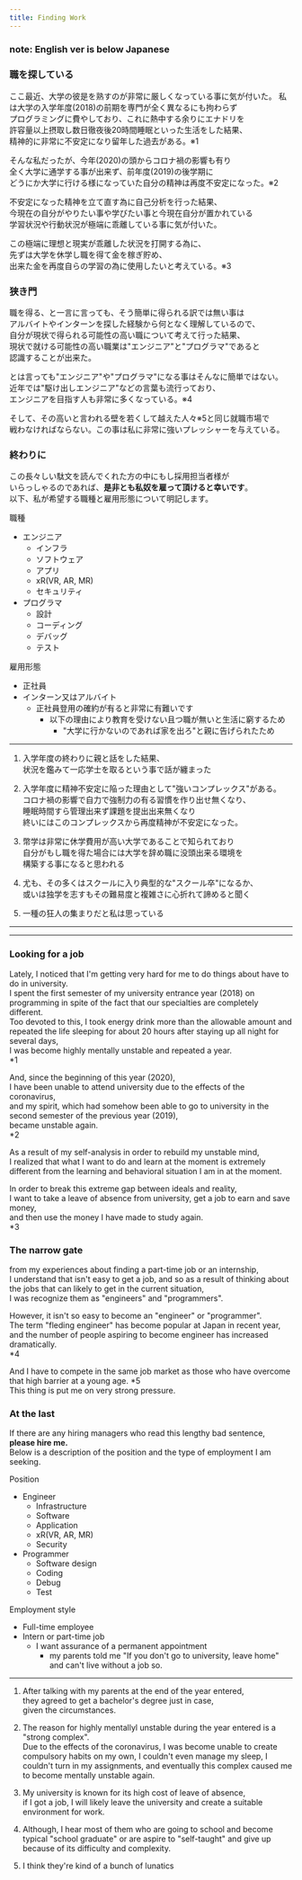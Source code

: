 ```yaml
---
title: Finding Work
---
```

### **note: English ver is below Japanese**

### 職を探している
ここ最近、大学の彼是を熟すのが非常に厳しくなっている事に気が付いた。
私は大学の入学年度(2018)の前期を専門が全く異なるにも拘わらず  
プログラミングに費やしており、これに熱中する余りにエナドリを  
許容量以上摂取し数日徹夜後20時間睡眠といった生活をした結果、  
精神的に非常に不安定になり留年した過去がある。※1  
  
そんな私だったが、今年(2020)の頭からコロナ禍の影響も有り  
全く大学に通学する事が出来ず、前年度(2019)の後学期に  
どうにか大学に行ける様になっていた自分の精神は再度不安定になった。※2  
  
不安定になった精神を立て直す為に自己分析を行った結果、  
今現在の自分がやりたい事や学びたい事と今現在自分が置かれている  
学習状況や行動状況が極端に乖離している事に気が付いた。  
  
この極端に理想と現実が乖離した状況を打開する為に、  
先ずは大学を休学し職を得て金を稼ぎ貯め、  
出来た金を再度自らの学習の為に使用したいと考えている。※3  
  
### 狭き門
職を得る、と一言に言っても、そう簡単に得られる訳では無い事は  
アルバイトやインターンを探した経験から何となく理解しているので、  
自分が現状で得られる可能性の高い職について考えて行った結果、  
現状で就ける可能性の高い職業は"エンジニア"と"プログラマ"であると  
認識することが出来た。
  
とは言っても"エンジニア"や"プログラマ"になる事はそんなに簡単ではない。  
近年では"駆け出しエンジニア"などの言葉も流行っており、  
エンジニアを目指す人も非常に多くなっている。※4
  
そして、その高いと言われる壁を若くして越えた人々※5と同じ就職市場で  
戦わなければならない。この事は私に非常に強いプレッシャーを与えている。

### 終わりに
この長々しい駄文を読んでくれた方の中にもし採用担当者様が  
いらっしゃるのであれば、**是非とも私奴を雇って頂けると幸いです**。  
以下、私が希望する職種と雇用形態について明記します。
  
職種
- エンジニア
    - インフラ
    - ソフトウェア
    - アプリ
    - xR(VR, AR, MR)
    - セキュリティ
- プログラマ
    - 設計
    - コーディング
    - デバッグ
    - テスト

雇用形態
- 正社員
- インターン又はアルバイト
    - 正社員登用の確約が有ると非常に有難いです
        - 以下の理由により教育を受けない且つ職が無いと生活に窮するため
            - "大学に行かないのであれば家を出ろ"と親に告げられたため

---
1. 入学年度の終わりに親と話をした結果、  
   状況を鑑みて一応学士を取るという事で話が纏まった

2. 入学年度に精神不安定に陥った理由として"強いコンプレックス"がある。  
   コロナ禍の影響で自力で強制力の有る習慣を作り出せ無くなり、  
   睡眠時間すら管理出来ず課題を提出出来無くなり  
   終いにはこのコンプレックスから再度精神が不安定になった。

3. 幣学は非常に休学費用が高い大学であることで知られており  
   自分がもし職を得た場合には大学を辞め職に没頭出来る環境を  
   構築する事になると思われる

4. 尤も、その多くはスクールに入り典型的な"スクール卒"になるか、  
   或いは独学を志すもその難易度と複雑さに心折れて諦めると聞く

5. 一種の狂人の集まりだと私は思っている

---
---

### Looking for a job
Lately, I noticed that I'm getting very hard for me to do things about have to do in university.  
I spent the first semester of my university entrance year (2018) on programming in spite of the fact that our specialties are completely different.  
Too devoted to this, I took energy drink more than the allowable amount and repeated the life sleeping for about 20 hours after staying up all night for several days,  
I was become highly mentally unstable and repeated a year.  
*1  
  
And, since the beginning of this year (2020),  
I have been unable to attend university due to the effects of the coronavirus,  
and my spirit, which had somehow been able to go to university in the second semester of the previous year (2019),  
became unstable again.  
*2  
  
As a result of my self-analysis in order to rebuild my unstable mind,  
I realized that what I want to do and learn at the moment is extremely different from the learning and behavioral situation I am in at the moment.  
  
In order to break this extreme gap between ideals and reality,  
I want to take a leave of absence from university, get a job to earn and save money,  
and then use the money I have made to study again.  
*3  

### The narrow gate
from my experiences about finding a part-time job or an internship,  
I understand that isn't easy to get a job, and so as a result of thinking about the jobs  that can likely to get in the current situation,  
I was recognize them as "engineers" and "programmers".  
  
However, it isn't so easy to become an "engineer" or "programmer".  
The term "fleding engineer" has become popular at Japan in recent year,  
and the number of people aspiring to become engineer has increased dramatically.  
*4  
  
And I have to compete in the same job market as those who have overcome that high barrier at a young age. *5  
This thing is put me on very strong pressure.  

### At the last
If there are any hiring managers who read this lengthy bad sentence,  
**please hire me.**  
Below is a description of the position and the type of employment I am seeking.
  
Position
- Engineer
   - Infrastructure
   - Software
   - Application
   - xR(VR, AR, MR)
   - Security
- Programmer
   - Software design
   - Coding
   - Debug
   - Test

Employment style
- Full-time employee
- Intern or part-time job
   - I want assurance of a permanent appointment
      - my parents told me "If you don't go to university, leave home" and can't live without a job so.

---
1. After talking with my parents at the end of the year entered,  
   they agreed to get a bachelor's degree just in case,  
   given the circumstances.

2. The reason for highly mentallyl unstable during the year entered is a "strong complex".  
   Due to the effects of the coronavirus, I was become unable to create compulsory habits on my own, I couldn't even manage my sleep, I couldn't turn in my assignments, and eventually this complex caused me to become mentally unstable again.

3. My university is known for its high cost of leave of absence,  
   if I got a job, I will likely leave the university and create a suitable environment for work.

4. Although, I hear most of them who are going to school and become typical "school graduate" or are aspire to "self-taught" and give up because of its difficulty and complexity.

5. I think they're kind of a bunch of lunatics